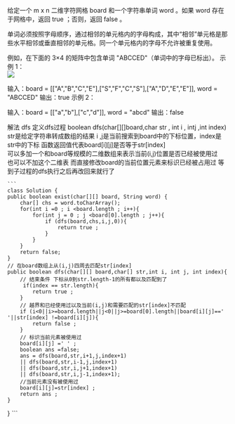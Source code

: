 给定一个 m x n 二维字符网格 board 和一个字符串单词 word 。如果 word 存在于网格中，返回 true ；否则，返回 false 。

单词必须按照字母顺序，通过相邻的单元格内的字母构成，其中“相邻”单元格是那些水平相邻或垂直相邻的单元格。同一个单元格内的字母不允许被重复使用。

例如，在下面的 3×4 的矩阵中包含单词 "ABCCED"（单词中的字母已标出）。
示例 1：  
![](https://assets.leetcode.com/uploads/2020/11/04/word2.jpg)    

输入：board = [["A","B","C","E"],["S","F","C","S"],["A","D","E","E"]], word = "ABCCED"
输出：true
示例 2：

输入：board = [["a","b"],["c","d"]], word = "abcd"
输出：false
 

解法 dfs
    定义dfs过程  boolean dfs(char[][]board,char str , int i , intj ,int index)  
    str是给定字符串转成数组的结果 i ,j是当前搜索到board中的下标位置，index是str中的下标
    函数返回值代表board[i][j]是否等于str[index]  
    可以多加一个和board等规模的二维数组来表示当前(i,j)位置是否已经被使用过  
    也可以不加这个二维表 而直接修改board的当前位置元素来标识已经被占用过
    等到子过程的dfs执行之后再改回来就行了  

    ```
    class Solution {
    public boolean exist(char[][] board, String word) {
        char[] chs = word.toCharArray();
        for(int i =0 ; i <board.length ; i++){
            for(int j = 0 ; j <board[0].length ; j++){
                if (dfs(board,chs,i,j,0)){
                    return true ;
                }
            }
        }
        return false;
    }
    // 在board数组上从(i,j)四周去匹配str[index]
    public boolean dfs(char[][] board,char[] str,int i, int j, int index){
        // 结束条件 下标从0到str.length-1的所有都以及匹配到了
         if(index == str.length){
            return true ;
        }
        // 越界和已经使用过以及当前(i,j)和需要匹配的str[index]不匹配
        if (i<0||i>=board.length||j<0||j>=board[0].length||board[i][j]==' '||str[index] !=board[i][j]){
            return false ;
        }
        // 标识当前元素被使用过
        board[i][j] =' ' ;
        boolean ans =false;
        ans = dfs(board,str,i+1,j,index+1)
        || dfs(board,str,i-1,j,index+1)
        || dfs(board,str,i,j+1,index+1)
        || dfs(board,str,i,j-1,index+1);
        //当前元素没有被使用过
        board[i][j]=str[index] ;
        return ans ;
    }
}
    ```